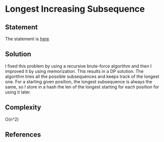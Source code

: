 # Longest Increasing Subsequence
## Statement
The statement is [here](https://leetcode.com/problems/longest-increasing-subsequence/)

## Solution
I fixed this problem by using a recursive brute-force algorithm and then I improved it by using memorization. This results in a DP solution. The algorithm tries all the possible subsequences and keeps track of the longest one. For a starting given position, the longest subsequence is always the same, so I store in a hash the len of the longest starting for each position for using it later.
 
## Complexity
O(n^2)

## References
